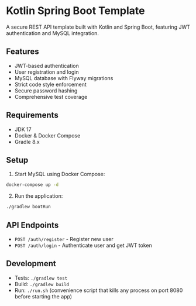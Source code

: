 # Kotlin Spring Boot Template

A secure REST API template built with Kotlin and Spring Boot, featuring JWT authentication and MySQL integration.

## Features
- JWT-based authentication
- User registration and login
- MySQL database with Flyway migrations
- Strict code style enforcement
- Secure password hashing
- Comprehensive test coverage

## Requirements
- JDK 17
- Docker & Docker Compose
- Gradle 8.x

## Setup
1. Start MySQL using Docker Compose:
```bash
docker-compose up -d
```

2. Run the application:
```bash
./gradlew bootRun
```

## API Endpoints
- `POST /auth/register` - Register new user
- `POST /auth/login` - Authenticate user and get JWT token

## Development
- Tests: `./gradlew test`
- Build: `./gradlew build`
- Run: `./run.sh` (convenience script that kills any process on port 8080 before starting the app) 